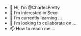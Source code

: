 - 👋 Hi, I’m @CharlesPretty
- 👀 I’m interested in Sexo
- 🌱 I’m currently learning ...
- 💞️ I’m looking to collaborate on ...
- 📫 How to reach me ...

<!---
CharlesPretty/CharlesPretty is a ✨ special ✨ repository because its `README.md` (this file) appears on your GitHub profile.
You can click the Preview link to take a look at your changes.
--->
